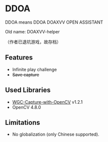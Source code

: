 # DDOA
DDOA means DDOA DOAXVV OPEN ASSISTANT

Old name: DOAXVV-helper

（作者已退坑游戏，故存档）

## Features

* Infinite play challenge
* ~~Save capture~~

## Used Libraries

* [WGC-Capture-with-OpenCV](https://github.com/OwlHowlinMornSky/WGC-Capture-with-OpenCV) v1.2.1
* OpenCV 4.8.0

## Limitations

* No globalization (only Chinese supported).
